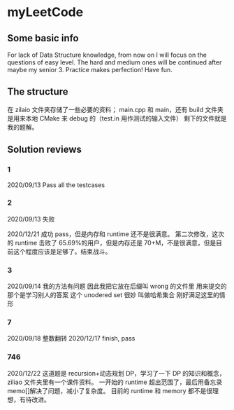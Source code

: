 # myLeetCode

## Some basic info

For lack of Data Structure knowledge, from now on I will focus on the questions of easy level. The hard and medium ones will be continued after maybe my senior 3. Practice makes perfection! Have fun.

## The structure

在 zilaio 文件夹存储了一些必要的资料；
main.cpp 和 main，还有 build 文件夹是用来本地 CMake 来 debug 的（test.in 用作测试的输入文件）
剩下的文件就是我的题解。

## Solution reviews

### 1

2020/09/13
Pass all the testcases

### 2

2020/09/13
失败

2020/12/21
成功 pass，但是内存和 runtime 还不是很满意。
第二次修改，这次的 runtime 击败了 65.69%的用户，但是内存还是 70+M，不是很满意，但是目前这个程度应该是足够了。结束战斗。

### 3

2020/09/14
我的方法有问题 因此我把它放在后缀叫 wrong 的文件里
用来提交的那个是学习别人的答案
这个 unodered set 很妙 叫做哈希集合 刚好满足这里的情形

### 7

2020/09/18
整数翻转
2020/12/17
finish, pass

### 746

2020/12/22
这道题是 recursion+动态规划 DP，学习了一下 DP 的知识和概念，ziliao 文件夹里有一个课件资料。
一开始的 runtime 超出范围了，最后用备忘录 memo[]解决了问题，减小了复杂度。
目前的 runtime 和 memory 都不是很理想，有待改进。
